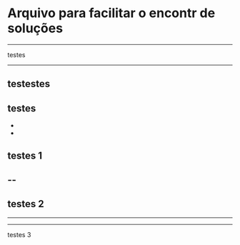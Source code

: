 # Arquivo para facilitar o encontr de soluções
---- 
testes

----------
testestes
--
testes
-
-
-
testes 1
--
--
--
testes 2
---
---
---
testes 3
